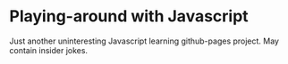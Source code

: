 # Playing-around with Javascript


Just another uninteresting Javascript learning github-pages project.
May contain insider jokes.